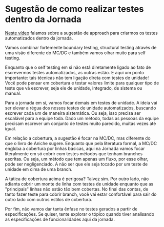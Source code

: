 # Sugestão de como realizar testes dentro da Jornada

[Neste vídeo](https://drive.google.com/file/d/1o9q48Wdea3aFa8Gkvsnp9W3s0iGUso9F/view?usp=sharing) falamos sobre a sugestão de approach para criarmos os testes automatizados dentro da jornada. 

Vamos combinar fortemente boundary testing, structural testing através de uma visão diferente do MC/DC e também vamos olhar muito para self testing. 

Enquanto que o self testing em si não está diretamente ligado ao fato de escrevermos testes automatizados, as outras estão. E aqui um ponto importante: tais técnicas não tem ligação direta com testes de unidade! Você pode pensar em cobertura e testar valores limite para qualquer tipo de teste que vá escrever, seja ele de unidade, integrado, de sistema ou manual. 

Para a jornada em si, vamos focar demais em testes de unidade. A ideia vai ser elevar a régua dos nossos testes de unidade automatizados, buscando escrever cada um de maneira sistemática. Ou seja, isso precisa ser escalável para a equipe toda. Dado um método, todas as pessoas da equipe precisam escrever um conjunto de testes muito parecido, muitas vezes até igual. 

Em relação a cobertura, a sugestão é focar na MC/DC, mas diferente do que o livro de Aniche sugere. Enquanto que pela literatura formal, a MC/DC engloba a cobertura por linhas básicas, aqui na Jornada vamos focar literalmente em só cobrir  com testes métodos que tenham branches escritas. Ou seja, um método que tem apenas um fluxo, por esse olhar, pode ser negligenciado. A não ser que ele seja tocado por um teste de unidade em cima de uma branch. 

A tática de cobertura acima é perigosa? Talvez sim. Por outro lado, não adianta cobrir um monte de linha com testes de unidade enquanto que as "principais" linhas não estão tão bem cobertas. No final das contas, de tanto fazer teste para cobrir branch, você vai estar confortável para sair do outro lado com outros estilos de cobertura. 

Por fim, não vamos dar tanta ênfase no testes gerados a partir de especificações. Se quiser, tente explorar o tópico quando tiver analisando as especificações de funcionalidades aqui da jornada. 